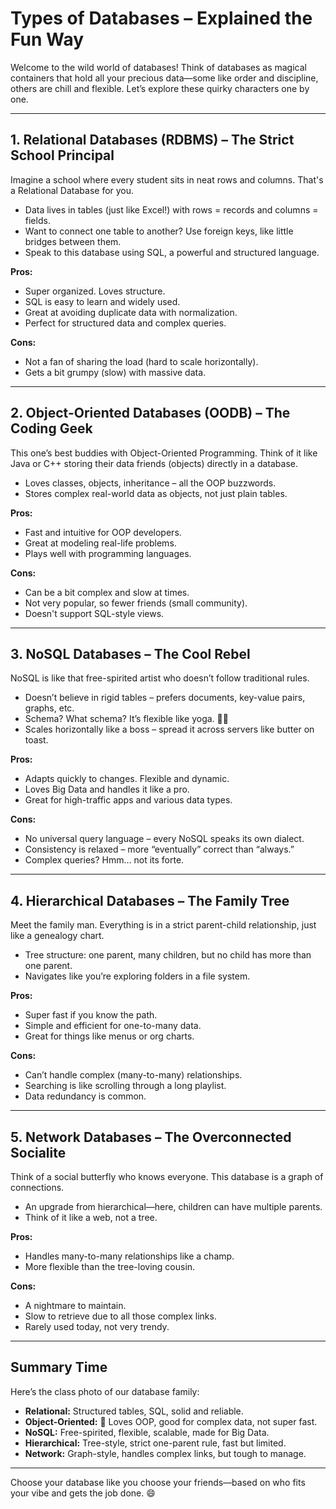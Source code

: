 # Types of Databases – Explained the Fun Way 

Welcome to the wild world of databases! Think of databases as magical containers that hold all your precious data—some like order and discipline, others are chill and flexible. Let’s explore these quirky characters one by one.

---

##  1. Relational Databases (RDBMS) – The Strict School Principal

Imagine a school where every student sits in neat rows and columns. That's a Relational Database for you.

* Data lives in tables (just like Excel!) with rows = records and columns = fields.
* Want to connect one table to another? Use foreign keys, like little bridges between them.
* Speak to this database using SQL, a powerful and structured language.

**Pros:**

* Super organized. Loves structure. 
* SQL is easy to learn and widely used.
* Great at avoiding duplicate data with normalization.
* Perfect for structured data and complex queries.

**Cons:**

* Not a fan of sharing the load (hard to scale horizontally).
* Gets a bit grumpy (slow) with massive data.

---

##  2. Object-Oriented Databases (OODB) – The Coding Geek

This one’s best buddies with Object-Oriented Programming. Think of it like Java or C++ storing their data friends (objects) directly in a database.

* Loves classes, objects, inheritance – all the OOP buzzwords.
* Stores complex real-world data as objects, not just plain tables.

**Pros:**

* Fast and intuitive for OOP developers.
* Great at modeling real-life problems.
* Plays well with programming languages.

**Cons:**

* Can be a bit complex and slow at times.
* Not very popular, so fewer friends (small community).
* Doesn't support SQL-style views.

---

##  3. NoSQL Databases – The Cool Rebel

NoSQL is like that free-spirited artist who doesn’t follow traditional rules.

* Doesn’t believe in rigid tables – prefers documents, key-value pairs, graphs, etc.
* Schema? What schema? It’s flexible like yoga. 🧘‍♂️
* Scales horizontally like a boss – spread it across servers like butter on toast.

**Pros:**

* Adapts quickly to changes. Flexible and dynamic.
* Loves Big Data and handles it like a pro.
* Great for high-traffic apps and various data types.

**Cons:**

* No universal query language – every NoSQL speaks its own dialect.
* Consistency is relaxed – more “eventually” correct than “always.”
* Complex queries? Hmm… not its forte.

---

##  4. Hierarchical Databases – The Family Tree

Meet the family man. Everything is in a strict parent-child relationship, just like a genealogy chart.

* Tree structure: one parent, many children, but no child has more than one parent.
* Navigates like you’re exploring folders in a file system.

**Pros:**

* Super fast if you know the path. 
* Simple and efficient for one-to-many data.
* Great for things like menus or org charts.

**Cons:**

* Can’t handle complex (many-to-many) relationships.
* Searching is like scrolling through a long playlist.
* Data redundancy is common.

---

##  5. Network Databases – The Overconnected Socialite

Think of a social butterfly who knows everyone. This database is a graph of connections.

* An upgrade from hierarchical—here, children can have multiple parents.
* Think of it like a web, not a tree.

**Pros:**

* Handles many-to-many relationships like a champ.
* More flexible than the tree-loving cousin.

**Cons:**

* A nightmare to maintain. 
* Slow to retrieve due to all those complex links.
* Rarely used today, not very trendy.

---

##  Summary Time

Here’s the class photo of our database family:

* **Relational:**  Structured tables, SQL, solid and reliable.
* **Object-Oriented:** 👨 Loves OOP, good for complex data, not super fast.
* **NoSQL:**  Free-spirited, flexible, scalable, made for Big Data.
* **Hierarchical:**  Tree-style, strict one-parent rule, fast but limited.
* **Network:**  Graph-style, handles complex links, but tough to manage.

---

Choose your database like you choose your friends—based on who fits your vibe and gets the job done. 😄

